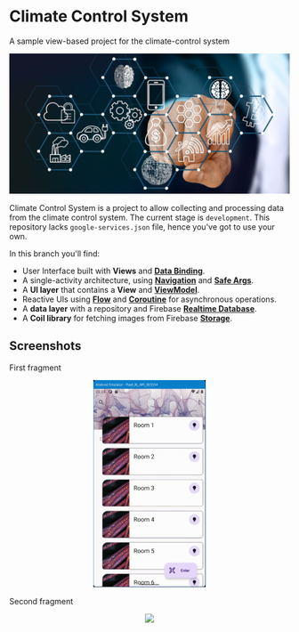 # Climate Control System

A sample view-based project for the climate-control system
<p align="center">
<img src="/images/home.jpg"/>
</p>

Climate Control System is a project to allow collecting and processing data from the climate control system. 
The current stage is `development`. This repository lacks `google-services.json` file, hence you've got to use your own.

In this branch you'll find:
* User Interface built with **Views** and **[Data Binding](https://developer.android.com/topic/libraries/data-binding)**.
* A single-activity architecture, using **[Navigation](https://developer.android.com/guide/navigation/navigation-getting-started)**
  and **[Safe Args](https://developer.android.com/guide/navigation/navigation-pass-data)**.
* A **UI layer** that contains a **View** and **[ViewModel](https://developer.android.com/topic/libraries/architecture/viewmodel)**.
* Reactive UIs using **[Flow](https://developer.android.com/kotlin/flow)** and **[Coroutine](https://kotlinlang.org/docs/coroutines-overview.html)** 
  for asynchronous operations.
* A **data layer** with a repository and Firebase **[Realtime Database](https://firebase.google.com/docs/database/android/start)**.
* A **Coil library** for fetching images from Firebase **[Storage](https://firebase.google.com/docs/storage/android/start)**.

## Screenshots

First fragment
<p align="center">
<img src="/images/first.gif" width="40%" />
</p>

Second fragment
<p align="center">
<img src="/images/second.gif" width="40%" />
</p>
